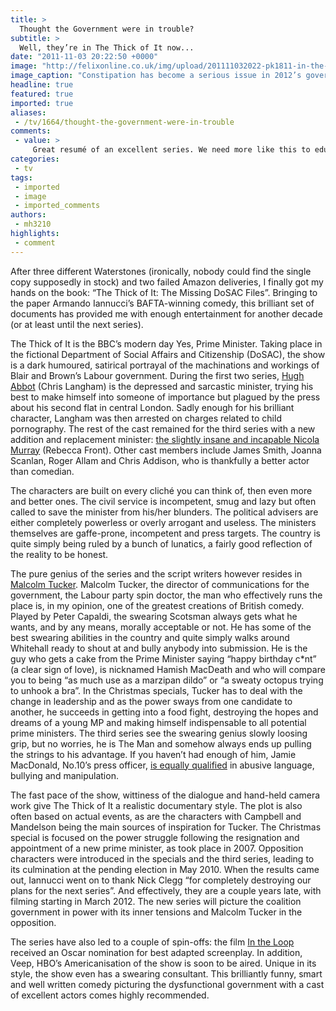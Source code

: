 ```yaml
---
title: >
  Thought the Government were in trouble?
subtitle: >
  Well, they’re in The Thick of It now...
date: "2011-11-03 20:22:50 +0000"
image: "http://felixonline.co.uk/img/upload/201111032022-pk1811-in-the-thick-of-it.jpg"
image_caption: "Constipation has become a serious issue in 2012’s government"
headline: true
featured: true
imported: true
aliases:
 - /tv/1664/thought-the-government-were-in-trouble
comments:
 - value: >
     Great resumé of an excellent series. We need more like this to educate the next generation of bummy leaders. Murdoch can role over - we dont need him to wantonly hack everyone when its all public domain.,I can't wait until their take on phone-hacking and nick clegg
categories:
 - tv
tags:
 - imported
 - image
 - imported_comments
authors:
 - mh3210
highlights:
 - comment
---
```


After three different Waterstones (ironically, nobody could find the single copy supposedly in stock) and two failed Amazon deliveries, I finally got my hands on the book: “The Thick of It: The Missing DoSAC Files”. Bringing to the paper Armando Iannucci’s BAFTA-winning comedy, this brilliant set of documents has provided me with enough entertainment for another decade (or at least until the next series).

The Thick of It is the BBC’s modern day Yes, Prime Minister. Taking place in the fictional Department of Social Affairs and Citizenship (DoSAC), the show is a dark humoured, satirical portrayal of the machinations and workings of Blair and Brown’s Labour government. During the first two series, [Hugh Abbot](http://www.youtube.com/watch?v=thFwtJgoo7Y) (Chris Langham) is the depressed and sarcastic minister, trying his best to make himself into someone of importance but plagued by the press about his second flat in central London. Sadly enough for his brilliant character, Langham was then arrested on charges related to child pornography. The rest of the cast remained for the third series with a new addition and replacement minister: [the slightly insane and incapable Nicola Murray](http://www.youtube.com/watch?v=ijLDJGfO5K8&feature=related) (Rebecca Front). Other cast members include James Smith, Joanna Scanlan, Roger Allam and Chris Addison, who is thankfully a better actor than comedian.

The characters are built on every cliché you can think of, then even more and better ones. The civil service is incompetent, smug and lazy but often called to save the minister from his/her blunders. The political advisers are either completely powerless or overly arrogant and useless. The ministers themselves are gaffe-prone, incompetent and press targets. The country is quite simply being ruled by a bunch of lunatics, a fairly good reflection of the reality to be honest.

The pure genius of the series and the script writers however resides in [Malcolm Tucker](http://www.youtube.com/watch?v=JjAyazqtQj8). Malcolm Tucker, the director of communications for the government, the Labour party spin doctor, the man who effectively runs the place is, in my opinion, one of the greatest creations of British comedy. Played by Peter Capaldi, the swearing Scotsman always gets what he wants, and by any means, morally acceptable or not. He has some of the best swearing abilities in the country and quite simply walks around Whitehall ready to shout at and bully anybody into submission. He is the guy who gets a cake from the Prime Minister saying “happy birthday c*nt” (a clear sign of love), is nicknamed Hamish MacDeath and who will compare you to being “as much use as a marzipan dildo” or “a sweaty octopus trying to unhook a bra”. In the Christmas specials, Tucker has to deal with the change in leadership and as the power sways from one candidate to another, he succeeds in getting into a food fight, destroying the hopes and dreams of a young MP and making himself indispensable to all potential prime ministers. The third series see the swearing genius slowly loosing grip, but no worries, he is The Man and somehow always ends up pulling the strings to his advantage. If you haven’t had enough of him, Jamie MacDonald, No.10’s press officer, [is equally qualified](http://www.youtube.com/watch?v=pzszTRCoj44) in abusive language, bullying and manipulation.

The fast pace of the show, wittiness of the dialogue and hand-held camera work give The Thick of It a realistic documentary style. The plot is also often based on actual events, as are the characters with Campbell and Mandelson being the main sources of inspiration for Tucker. The Christmas special is focused on the power struggle following the resignation and appointment of a new prime minister, as took place in 2007. Opposition characters were introduced in the specials and the third series, leading to its culmination at the pending election in May 2010. When the results came out, Iannucci went on to thank Nick Clegg “for completely destroying our plans for the next series”. And effectively, they are a couple years late, with filming starting in March 2012. The new series will picture the coalition government in power with its inner tensions and Malcolm Tucker in the opposition.

The series have also led to a couple of spin-offs: the film [In the Loop](http://www.youtube.com/watch?v=dQrqMkCuHqA) received an Oscar nomination for best adapted screenplay. In addition, Veep, HBO’s Americanisation of the show is soon to be aired. Unique in its style, the show even has a swearing consultant. This brilliantly funny, smart and well written comedy picturing the dysfunctional government with a cast of excellent actors comes highly recommended.
